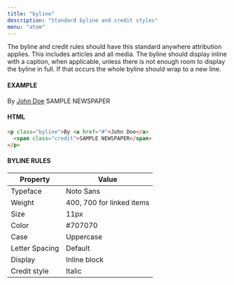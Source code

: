 ```yaml
---
title: "byline"
description: "Standard byline and credit styles"
menu: "atom"
---
```


The byline and credit rules should have this standard anywhere attribution applies. This includes articles and all media. The byline should display inline with a caption, when applicable, unless there is not enough room to display the byline in full. If that occurs the whole byline should wrap to a new line.

#### EXAMPLE
<div>
  <p class="byline">By <a href="#">John Doe</a> 
    <span class="credit">SAMPLE NEWSPAPER</span>
  </p>
</div>

#### HTML
```html
<p class="byline">By <a href="#">John Doe</a> 
  <span class="credit">SAMPLE NEWSPAPER</span>
</p>
```

#### BYLINE RULES

Property | Value
--- | ---
Typeface | Noto Sans
Weight | 400, 700 for linked items
Size | 11px
Color | #707070
Case | Uppercase
Letter Spacing | Default
Display | Inline block
Credit style | Italic

